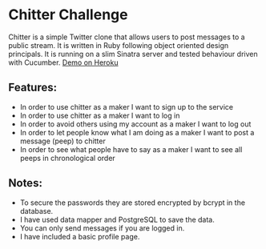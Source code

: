 Chitter Challenge
=================

Chitter is a simple Twitter clone that allows users to post messages to a public stream. It is written in Ruby following object oriented design principals. It is running on a slim Sinatra server and tested behaviour driven with Cucumber. 
[Demo on Heroku](https://the-new-twitter.herokuapp.com/)

Features:
-------

* In order to use chitter as a maker I want to sign up to the service
* In order to use chitter as a maker I want to log in
* In order to avoid others using my account as a maker I want to log out
* In order to let people know what I am doing as a maker I want to post a message (peep) to chitter
* In order to see what people have to say as a maker I want to see all peeps in chronological order

Notes:
------

* To secure the passwords they are stored encrypted by bcrypt in the database.
* I have used data mapper and PostgreSQL to save the data.
* You can only send messages if you are logged in.
* I have included a basic profile page.
